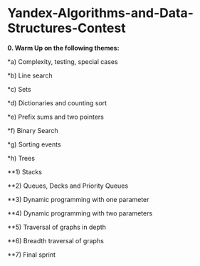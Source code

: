 # Yandex-Algorithms-and-Data-Structures-Contest

**0. Warm Up on the following themes:**

*a) Complexity, testing, special cases

*b) Line search

*c) Sets

*d) Dictionaries and counting sort

*e) Prefix sums and two pointers

*f) Binary Search

*g) Sorting events

*h) Trees

**1) Stacks

**2) Queues, Decks and Priority Queues

**3) Dynamic programming with one parameter

**4) Dynamic programming with two parameters

**5) Traversal of graphs in depth

**6) Breadth traversal of graphs

**7) Final sprint

